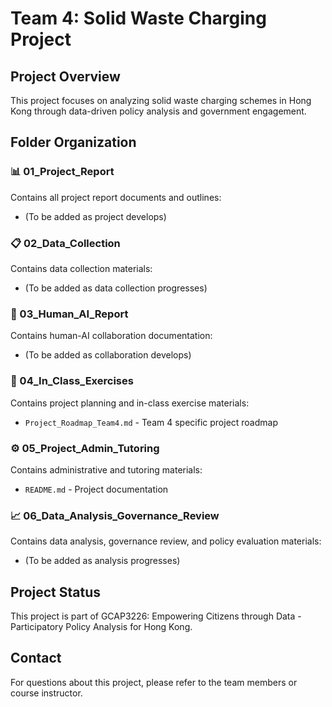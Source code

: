# Team 4: Solid Waste Charging Project

## Project Overview
This project focuses on analyzing solid waste charging schemes in Hong Kong through data-driven policy analysis and government engagement.

## Folder Organization

### 📊 01_Project_Report
Contains all project report documents and outlines:
- (To be added as project develops)

### 📋 02_Data_Collection
Contains data collection materials:
- (To be added as data collection progresses)

### 🤖 03_Human_AI_Report
Contains human-AI collaboration documentation:
- (To be added as collaboration develops)

### 🎯 04_In_Class_Exercises
Contains project planning and in-class exercise materials:
- `Project_Roadmap_Team4.md` - Team 4 specific project roadmap

### ⚙️ 05_Project_Admin_Tutoring
Contains administrative and tutoring materials:
- `README.md` - Project documentation

### 📈 06_Data_Analysis_Governance_Review
Contains data analysis, governance review, and policy evaluation materials:
- (To be added as analysis progresses)

## Project Status
This project is part of GCAP3226: Empowering Citizens through Data - Participatory Policy Analysis for Hong Kong.

## Contact
For questions about this project, please refer to the team members or course instructor.

